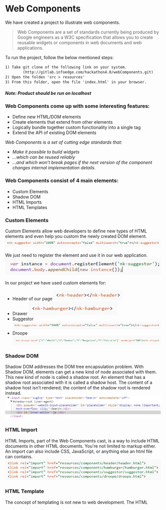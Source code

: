 # Web Components

We have created a project to illustrate web components. 
>Web Components are a set of standards currently being produced by Google engineers as a W3C specification that allows you to create reusable widgets or components in web documents and web applications.

To run the project, follow the below mentioned steps:
```
1) Take git clone of the following link on your system.
        (http://gitlab.infoedge.com/hackathon4.0/webComponents.git)
2) Open the folden 'src > resources'
3) From this folder, open the file 'index.html' in your browser.
```
##### Note: Product should be run on localhost

### Web Components come up with some interesting features:
- Define new HTML/DOM elements
- Create elements that extend from other elements
- Logically bundle together custom functionality into a single tag
- Extend the API of existing DOM elements


*Web Components is a set of cutting edge standards that:*
- *Make it possible to build widgets*
- *…which can be reused reliably*
- *…and which won’t break pages if the next version of the component changes internal implementation details.*

### Web Components consist of 4 main elements:
- Custom Elements
- Shadow DOM
- HTML Imports
- HTML Templates


### Custom Elements
Custom Elements allow web developers to define new types of HTML elements and even help you custom the newly created DOM element.
![picture](src/i/customElement.PNG)

We just need to register the element and use it in our web application.
![picture](src/i/registerElement.PNG)

In our project we have used custom elements for:
- Header of our page
![picture](src/i/header_ce.PNG)
- Drawer
![picture](src/i/drawer_ce.PNG)
- Suggestor
![picture](src/i/customElement.PNG)
- Droope
![picture](src/i/droope_ce.PNG)



### Shadow DOM

Shadow DOM addresses the DOM tree encapsulation problem.
With Shadow DOM, elements can get a new kind of node associated with them. This new kind of node is called a shadow root. An element that has a shadow root associated with it is called a shadow host. The content of a shadow host isn’t rendered; the content of the shadow root is rendered instead.
![picture](src/i/shadow_root.PNG)

### HTML Import
HTML Imports, part of the Web Components cast, is a way to include HTML documents in other HTML documents. You're not limited to markup either. An import can also include CSS, JavaScript, or anything else an html file can contains.
![picture](src/i/html_import.PNG)

### HTML Template
The concept of templating is not new to web development.
The HTML <template> element represents a template in your markup. It contains "template contents", which acts as pieces of scaffolding that you can use (and reuse) throughout the lifetime of your app.

To create a templated content, declare some markup and wrap it in the <template> element.
![picture](src/i/droope_temp.PNG)



### References:
Custom element : http://www.html5rocks.com/en/tutorials/webcomponents/customelements/

Shadow dom: http://www.html5rocks.com/en/tutorials/webcomponents/shadowdom/

Template: http://www.html5rocks.com/en/tutorials/webcomponents/template/

Html import: http://www.html5rocks.com/en/tutorials/webcomponents/imports/